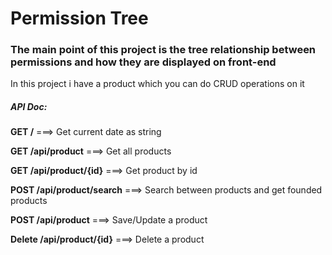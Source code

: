 <h1>Permission Tree</h1>
<h3>The main point of this project is the tree relationship between permissions and how they are displayed on front-end</h3>
<p>In this project i have a product which you can do CRUD operations on it</p>

<h5>API Doc:</h5>

<p><strong>GET /</strong> ===> Get current date as string</p>
<p><strong>GET /api/product</strong> ===> Get all products</p>
<p><strong>GET /api/product/{id}</strong> ===> Get product by id</p>
<p><strong>POST /api/product/search</strong> ===> Search between products and get founded products</p>
<p><strong>POST /api/product</strong> ===> Save/Update a product</p>
<p><strong>Delete /api/product/{id}</strong> ===> Delete a product</p>